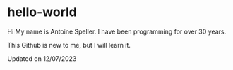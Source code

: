# hello-world

Hi My name is Antoine Speller. I have been programming for over 30 years.

This Github is new to me, but I will learn it.

Updated on 12/07/2023
